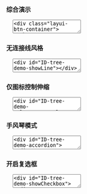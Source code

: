 <h3 lay-toc="{id: 'examples', level: 2, hot: true}" class="layui-hide">综合演示</h3>


<pre class="layui-code" lay-options="{preview: true, text: {preview: '综合演示'}, codeStyle: 'height: 535px;', layout: ['preview', 'code'], tools: ['full']}">
  <textarea>
<div class="layui-btn-container">
  <button type="button" class="layui-btn layui-btn-sm" lay-on="getChecked">获取选中节点数据</button>
  <button type="button" class="layui-btn layui-btn-sm" lay-on="setChecked">勾选指定节点</button>
  <button type="button" class="layui-btn layui-btn-sm" lay-on="reload">重载实例</button>
</div>
 
<div id="ID-tree-demo"></div>

<!-- import layui -->
<script>
layui.use(function(){
  var tree = layui.tree;
  var layer = layui.layer;
  var util = layui.util;
 
  // 模拟数据
  var data = [{title:'一级1',id:1,field:'name1',checked:true,spread:true,children:[{title:'二级1-1 可允许跳转',id:3,field:'name11',href:'',children:[{title:'三级1-1-3',id:23,field:'',children:[{title:'四级1-1-3-1',id:24,field:'',children:[{title:'五级1-1-3-1-1',id:30,field:''},{title:'五级1-1-3-1-2',id:31,field:''}]}]},{title:'三级1-1-1',id:7,field:'',children:[{title:'四级1-1-1-1 可允许跳转',id:15,field:'',href:''}]},{title:'三级1-1-2',id:8,field:'',children:[{title:'四级1-1-2-1',id:32,field:''}]}]},{title:'二级1-2',id:4,spread:true,children:[{title:'三级1-2-1',id:9,field:'',disabled:true},{title:'三级1-2-2',id:10,field:''}]},{title:'二级1-3',id:20,field:'',children:[{title:'三级1-3-1',id:21,field:''},{title:'三级1-3-2',id:22,field:''}]}]},{title:'一级2',id:2,field:'',spread:true,children:[{title:'二级2-1',id:5,field:'',spread:true,children:[{title:'三级2-1-1',id:11,field:''},{title:'三级2-1-2',id:12,field:''}]},{title:'二级2-2',id:6,field:'',children:[{title:'三级2-2-1',id:13,field:''},{title:'三级2-2-2',id:14,field:'',disabled:true}]}]},{title:'一级3',id:16,field:'',children:[{title:'二级3-1',id:17,field:'',fixed:true,children:[{title:'三级3-1-1',id:18,field:''},{title:'三级3-1-2',id:19,field:''}]},{title:'二级3-2',id:27,field:'',children:[{title:'三级3-2-1',id:28,field:''},{title:'三级3-2-2',id:29,field:''}]}]}];

  // 渲染
  tree.render({
    elem: '#ID-tree-demo',
    data: data,
    showCheckbox: true,  // 是否显示复选框
    id: 'demo-id-1',
    isJump: true, // 是否允许点击节点时弹出新窗口跳转
    click: function(obj){
      var data = obj.data;  //获取当前点击的节点数据
      layer.msg('状态：'+ obj.state + '<br>节点数据：' + JSON.stringify(data));
    }
  });

  // 按钮事件
  util.event('lay-on', {
    getChecked: function(othis){
      var checkedData = tree.getChecked('demo-id-1'); // 获取选中节点的数据
      
      layer.alert(JSON.stringify(checkedData), {shade:0});
      console.log(checkedData);
    },
    setChecked: function(){
      tree.setChecked('demo-id-1', [12, 16]); // 勾选对应 id 值的节点
    },
    reload: function(){
      tree.reload('demo-id-1', {}); // 重载实例
    }
  });
  
});
</script>
  </textarea>
</pre>

<h3 id="demo-showLine" lay-toc="{level: 2}" class="ws-anchor ws-bold">无连接线风格</h3>

<pre class="layui-code" lay-options="{preview: true, layout: ['preview', 'code'], tools: ['full']}">
  <textarea>
<div id="ID-tree-demo-showLine"></div>

<!-- import layui -->
<script>
layui.use(function(){
  var tree = layui.tree;

  // 模拟数据
  var data = [{title:'江西',id:1,children:[{title:'南昌',id:1000,children:[{title:'青山湖区',id:10001},{title:'高新区',id:10002}]},{title:'九江',id:1001},{title:'赣州',id:1002}]},{title:'广西',id:2,children:[{title:'南宁',id:2000},{title:'桂林',id:2001}]},{title:'陕西',id:3,children:[{title:'西安',id:3000},{title:'延安',id:3001}]},{title:'山西',id:3,children:[{title:'太原',id:4000},{title:'长治',id:4001}]}];

  // 渲染
  tree.render({
    elem: '#ID-tree-demo-showLine',
    data: data,
    showLine: false  // 是否开启连接线
  });
});
</script>
  </textarea>
</pre>

<h3 id="demo-icon-stretch" lay-toc="{level: 2}" class="ws-anchor ws-bold">仅图标控制伸缩</h3>

<pre class="layui-code" lay-options="{preview: true, layout: ['preview', 'code'], tools: ['full']}">
  <textarea>
<div id="ID-tree-demo-onlyIconControl"></div>

<!-- import layui -->
<script>
layui.use(function(){
  var tree = layui.tree;
  var layer = layui.layer;

  // 模拟数据
  var data = [{title:'江西',id:1,children:[{title:'南昌',id:1000,children:[{title:'青山湖区',id:10001},{title:'高新区',id:10002}]},{title:'九江',id:1001},{title:'赣州',id:1002}]},{title:'广西',id:2,children:[{title:'南宁',id:2000},{title:'桂林',id:2001}]},{title:'陕西',id:3,children:[{title:'西安',id:3000},{title:'延安',id:3001}]},{title:'山西',id:3,children:[{title:'太原',id:4000},{title:'长治',id:4001}]}];

  // 渲染
  tree.render({
    elem: '#ID-tree-demo-onlyIconControl',
    data: data,
    onlyIconControl: true,  // 是否仅允许节点左侧图标控制展开收缩
    click: function(obj){
      layer.msg(JSON.stringify(obj.data));
    }
  });
  
});
</script>
  </textarea>
</pre>

<h3 id="demo-accordion" lay-toc="{level: 2}" class="ws-anchor ws-bold">手风琴模式</h3>

<pre class="layui-code" lay-options="{preview: true, layout: ['preview', 'code'], tools: ['full']}">
  <textarea>
<div id="ID-tree-demo-accordion"></div>

<!-- import layui -->
<script>
layui.use(function(){
  var tree = layui.tree;

  // 渲染
  tree.render({
    elem: '#ID-tree-demo-accordion',
    data: [{
      title: '优秀',
      children: [{
        title: '80 ~ 90'
      },{
        title: '90 ~ 100'
      }]
    },{
      title: '良好',
      children: [{
        title: '70 ~ 80'
      },{
        title: '60 ~ 70'
      }]
    },{
      title: '一般',
      children: [{
        title: '0 ~ 60'
      }]
    }],
    accordion: true 
  });
});
</script>
  </textarea>
</pre>

<h3 id="demo-checkbox" lay-toc="{level: 2}" class="ws-anchor ws-bold">开启复选框</h3>

<pre class="layui-code" lay-options="{preview: true, layout: ['preview', 'code'], tools: ['full']}">
  <textarea>
<div id="ID-tree-demo-showCheckbox"></div>

<!-- import layui -->
<script>
layui.use(function(){
  var tree = layui.tree;
 
  // 模拟数据
  var data = [{title:'早餐',id:1,children:[{title:'拌粉',id:5},{title:'蒸饺',id:6},{title:'豆浆',id:7}]},{title:'午餐',id:2,checked:true,children:[{title:'藜蒿炒腊肉',id:8},{title:'西湖醋鱼',id:9},{title:'小白菜',id:10},{title:'海带排骨汤',id:11}]},{title:'晚餐',id:3,children:[{title:'红烧肉',id:12,fixed:true},{title:'番茄炒蛋',id:13}]},{title:'夜宵',id:4,children:[{title:'小龙虾',id:14,checked:true},{title:'香辣蟹',id:15,disabled:true},{title:'烤鱿鱼',id:16}]}];

  // 渲染
  tree.render({
    elem: '#ID-tree-demo-showCheckbox',
    data: data,
    showCheckbox: true,
    edit: ['add', 'update', 'del'] // 开启节点的右侧操作图标
  });
});
</script>
  </textarea>
</pre>
